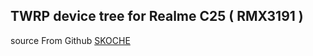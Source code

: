 ## TWRP device tree for  Realme C25 ( RMX3191 )
source From Github [SKOCHE](https://github.com/SKOCHE/twrp_realme_RMX3191)
